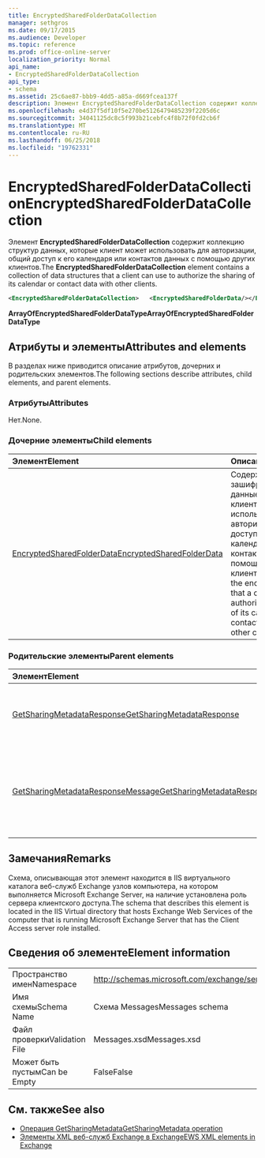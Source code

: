 ```yaml
---
title: EncryptedSharedFolderDataCollection
manager: sethgros
ms.date: 09/17/2015
ms.audience: Developer
ms.topic: reference
ms.prod: office-online-server
localization_priority: Normal
api_name:
- EncryptedSharedFolderDataCollection
api_type:
- schema
ms.assetid: 25c6ae87-bbb9-4dd5-a85a-d669fcea137f
description: Элемент EncryptedSharedFolderDataCollection содержит коллекцию структур данных, которые клиент может использовать для авторизации, общий доступ к его календаря или контактов данных с помощью других клиентов.
ms.openlocfilehash: e4d37f5df10f5e270be5126479485239f2205d6c
ms.sourcegitcommit: 34041125dc8c5f993b21cebfc4f8b72f0fd2cb6f
ms.translationtype: MT
ms.contentlocale: ru-RU
ms.lasthandoff: 06/25/2018
ms.locfileid: "19762331"
---
```

# <a name="encryptedsharedfolderdatacollection"></a><span data-ttu-id="4769d-103">EncryptedSharedFolderDataCollection</span><span class="sxs-lookup"><span data-stu-id="4769d-103">EncryptedSharedFolderDataCollection</span></span>

<span data-ttu-id="4769d-104">Элемент **EncryptedSharedFolderDataCollection** содержит коллекцию структур данных, которые клиент может использовать для авторизации, общий доступ к его календаря или контактов данных с помощью других клиентов.</span><span class="sxs-lookup"><span data-stu-id="4769d-104">The **EncryptedSharedFolderDataCollection** element contains a collection of data structures that a client can use to authorize the sharing of its calendar or contact data with other clients.</span></span> 
  
```xml
<EncryptedSharedFolderDataCollection>   <EncryptedSharedFolderData/></EncryptedSharedFolderDataCollection>
```

 <span data-ttu-id="4769d-105">**ArrayOfEncryptedSharedFolderDataType**</span><span class="sxs-lookup"><span data-stu-id="4769d-105">**ArrayOfEncryptedSharedFolderDataType**</span></span>
## <a name="attributes-and-elements"></a><span data-ttu-id="4769d-106">Атрибуты и элементы</span><span class="sxs-lookup"><span data-stu-id="4769d-106">Attributes and elements</span></span>

<span data-ttu-id="4769d-107">В разделах ниже приводится описание атрибутов, дочерних и родительских элементов.</span><span class="sxs-lookup"><span data-stu-id="4769d-107">The following sections describe attributes, child elements, and parent elements.</span></span>
  
### <a name="attributes"></a><span data-ttu-id="4769d-108">Атрибуты</span><span class="sxs-lookup"><span data-stu-id="4769d-108">Attributes</span></span>

<span data-ttu-id="4769d-109">Нет.</span><span class="sxs-lookup"><span data-stu-id="4769d-109">None.</span></span>
  
### <a name="child-elements"></a><span data-ttu-id="4769d-110">Дочерние элементы</span><span class="sxs-lookup"><span data-stu-id="4769d-110">Child elements</span></span>

|<span data-ttu-id="4769d-111">**Элемент**</span><span class="sxs-lookup"><span data-stu-id="4769d-111">**Element**</span></span>|<span data-ttu-id="4769d-112">**Описание**</span><span class="sxs-lookup"><span data-stu-id="4769d-112">**Description**</span></span>|
|:-----|:-----|
|[<span data-ttu-id="4769d-113">EncryptedSharedFolderData</span><span class="sxs-lookup"><span data-stu-id="4769d-113">EncryptedSharedFolderData</span></span>](encryptedsharedfolderdata.md) <br/> |<span data-ttu-id="4769d-114">Содержит зашифрованные данные, которые клиент может использовать для авторизации, общий доступ к его календаря или контактов данных с помощью других клиентов.</span><span class="sxs-lookup"><span data-stu-id="4769d-114">Contains the encrypted data that a client can use to authorize the sharing of its calendar or contact data with other clients.</span></span>  <br/> |
   
### <a name="parent-elements"></a><span data-ttu-id="4769d-115">Родительские элементы</span><span class="sxs-lookup"><span data-stu-id="4769d-115">Parent elements</span></span>

|<span data-ttu-id="4769d-116">**Элемент**</span><span class="sxs-lookup"><span data-stu-id="4769d-116">**Element**</span></span>|<span data-ttu-id="4769d-117">**Описание**</span><span class="sxs-lookup"><span data-stu-id="4769d-117">**Description**</span></span>|
|:-----|:-----|
|[<span data-ttu-id="4769d-118">GetSharingMetadataResponse</span><span class="sxs-lookup"><span data-stu-id="4769d-118">GetSharingMetadataResponse</span></span>](getsharingmetadataresponse.md) <br/> |<span data-ttu-id="4769d-119">Определяет ответ на запрос [Операция GetSharingMetadata](getsharingmetadata-operation.md) .</span><span class="sxs-lookup"><span data-stu-id="4769d-119">Defines a response to a [GetSharingMetadata operation](getsharingmetadata-operation.md) request.</span></span>  <br/> |
|[<span data-ttu-id="4769d-120">GetSharingMetadataResponseMessage</span><span class="sxs-lookup"><span data-stu-id="4769d-120">GetSharingMetadataResponseMessage</span></span>](getsharingmetadataresponsemessage.md) <br/> |<span data-ttu-id="4769d-121">Содержит состояние и результат одного [Операция GetSharingMetadata](getsharingmetadata-operation.md) запроса.</span><span class="sxs-lookup"><span data-stu-id="4769d-121">Contains the status and result of a single [GetSharingMetadata operation](getsharingmetadata-operation.md) request.</span></span>  <br/> |
   
## <a name="remarks"></a><span data-ttu-id="4769d-122">Замечания</span><span class="sxs-lookup"><span data-stu-id="4769d-122">Remarks</span></span>

<span data-ttu-id="4769d-123">Схема, описывающая этот элемент находится в IIS виртуального каталога веб-служб Exchange узлов компьютера, на котором выполняется Microsoft Exchange Server, на наличие установлена роль сервера клиентского доступа.</span><span class="sxs-lookup"><span data-stu-id="4769d-123">The schema that describes this element is located in the IIS Virtual directory that hosts Exchange Web Services of the computer that is running Microsoft Exchange Server that has the Client Access server role installed.</span></span>
  
## <a name="element-information"></a><span data-ttu-id="4769d-124">Сведения об элементе</span><span class="sxs-lookup"><span data-stu-id="4769d-124">Element information</span></span>

|||
|:-----|:-----|
|<span data-ttu-id="4769d-125">Пространство имен</span><span class="sxs-lookup"><span data-stu-id="4769d-125">Namespace</span></span>  <br/> |http://schemas.microsoft.com/exchange/services/2006/messages  <br/> |
|<span data-ttu-id="4769d-126">Имя схемы</span><span class="sxs-lookup"><span data-stu-id="4769d-126">Schema Name</span></span>  <br/> |<span data-ttu-id="4769d-127">Схема Messages</span><span class="sxs-lookup"><span data-stu-id="4769d-127">Messages schema</span></span>  <br/> |
|<span data-ttu-id="4769d-128">Файл проверки</span><span class="sxs-lookup"><span data-stu-id="4769d-128">Validation File</span></span>  <br/> |<span data-ttu-id="4769d-129">Messages.xsd</span><span class="sxs-lookup"><span data-stu-id="4769d-129">Messages.xsd</span></span>  <br/> |
|<span data-ttu-id="4769d-130">Может быть пустым</span><span class="sxs-lookup"><span data-stu-id="4769d-130">Can be Empty</span></span>  <br/> |<span data-ttu-id="4769d-131">False</span><span class="sxs-lookup"><span data-stu-id="4769d-131">False</span></span>  <br/> |
   
## <a name="see-also"></a><span data-ttu-id="4769d-132">См. также</span><span class="sxs-lookup"><span data-stu-id="4769d-132">See also</span></span>

- [<span data-ttu-id="4769d-133">Операция GetSharingMetadata</span><span class="sxs-lookup"><span data-stu-id="4769d-133">GetSharingMetadata operation</span></span>](getsharingmetadata-operation.md)
- [<span data-ttu-id="4769d-134">Элементы XML веб-служб Exchange в Exchange</span><span class="sxs-lookup"><span data-stu-id="4769d-134">EWS XML elements in Exchange</span></span>](ews-xml-elements-in-exchange.md)


